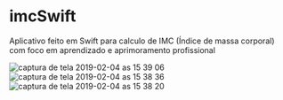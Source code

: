 # imcSwift
Aplicativo feito em Swift para calculo de IMC (Índice de massa corporal) com foco em aprendizado e aprimoramento profissional

![captura de tela 2019-02-04 as 15 39 06](https://user-images.githubusercontent.com/33548733/52226521-5d791d00-2894-11e9-922f-68f5e8f4bb10.png)
![captura de tela 2019-02-04 as 15 38 36](https://user-images.githubusercontent.com/33548733/52226523-5d791d00-2894-11e9-9772-fe9742a49bee.png)
![captura de tela 2019-02-04 as 15 38 20](https://user-images.githubusercontent.com/33548733/52226524-5d791d00-2894-11e9-8ce9-bce269f9197e.png)

